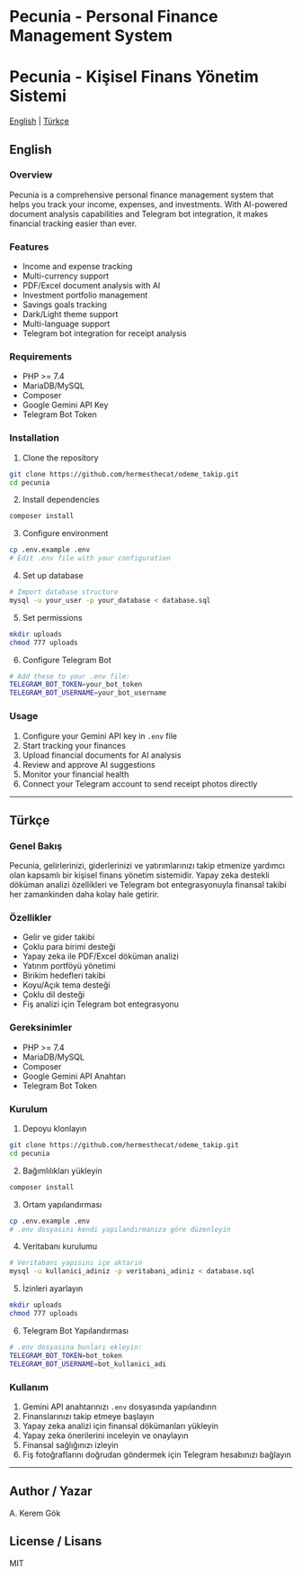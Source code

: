# Pecunia - Personal Finance Management System
# Pecunia - Kişisel Finans Yönetim Sistemi

[English](#english) | [Türkçe](#türkçe)

## English

### Overview
Pecunia is a comprehensive personal finance management system that helps you track your income, expenses, and investments. With AI-powered document analysis capabilities and Telegram bot integration, it makes financial tracking easier than ever.

### Features
- Income and expense tracking
- Multi-currency support
- PDF/Excel document analysis with AI
- Investment portfolio management
- Savings goals tracking
- Dark/Light theme support
- Multi-language support
- Telegram bot integration for receipt analysis

### Requirements
- PHP >= 7.4
- MariaDB/MySQL
- Composer
- Google Gemini API Key
- Telegram Bot Token

### Installation
1. Clone the repository
```bash
git clone https://github.com/hermesthecat/odeme_takip.git
cd pecunia
```

2. Install dependencies
```bash
composer install
```

3. Configure environment
```bash
cp .env.example .env
# Edit .env file with your configuration
```

4. Set up database
```bash
# Import database structure
mysql -u your_user -p your_database < database.sql
```

5. Set permissions
```bash
mkdir uploads
chmod 777 uploads
```

6. Configure Telegram Bot
```bash
# Add these to your .env file:
TELEGRAM_BOT_TOKEN=your_bot_token
TELEGRAM_BOT_USERNAME=your_bot_username
```

### Usage
1. Configure your Gemini API key in `.env` file
2. Start tracking your finances
3. Upload financial documents for AI analysis
4. Review and approve AI suggestions
5. Monitor your financial health
6. Connect your Telegram account to send receipt photos directly

---

## Türkçe

### Genel Bakış
Pecunia, gelirlerinizi, giderlerinizi ve yatırımlarınızı takip etmenize yardımcı olan kapsamlı bir kişisel finans yönetim sistemidir. Yapay zeka destekli döküman analizi özellikleri ve Telegram bot entegrasyonuyla finansal takibi her zamankinden daha kolay hale getirir.

### Özellikler
- Gelir ve gider takibi
- Çoklu para birimi desteği
- Yapay zeka ile PDF/Excel döküman analizi
- Yatırım portföyü yönetimi
- Birikim hedefleri takibi
- Koyu/Açık tema desteği
- Çoklu dil desteği
- Fiş analizi için Telegram bot entegrasyonu

### Gereksinimler
- PHP >= 7.4
- MariaDB/MySQL
- Composer
- Google Gemini API Anahtarı
- Telegram Bot Token

### Kurulum
1. Depoyu klonlayın
```bash
git clone https://github.com/hermesthecat/odeme_takip.git
cd pecunia
```

2. Bağımlılıkları yükleyin
```bash
composer install
```

3. Ortam yapılandırması
```bash
cp .env.example .env
# .env dosyasını kendi yapılandırmanıza göre düzenleyin
```

4. Veritabanı kurulumu
```bash
# Veritabanı yapısını içe aktarın
mysql -u kullanici_adiniz -p veritabani_adiniz < database.sql
```

5. İzinleri ayarlayın
```bash
mkdir uploads
chmod 777 uploads
```

6. Telegram Bot Yapılandırması
```bash
# .env dosyasına bunları ekleyin:
TELEGRAM_BOT_TOKEN=bot_token
TELEGRAM_BOT_USERNAME=bot_kullanici_adi
```

### Kullanım
1. Gemini API anahtarınızı `.env` dosyasında yapılandırın
2. Finanslarınızı takip etmeye başlayın
3. Yapay zeka analizi için finansal dökümanları yükleyin
4. Yapay zeka önerilerini inceleyin ve onaylayın
5. Finansal sağlığınızı izleyin
6. Fiş fotoğraflarını doğrudan göndermek için Telegram hesabınızı bağlayın

---

## Author / Yazar
A. Kerem Gök

## License / Lisans
MIT